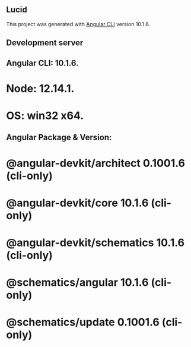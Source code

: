 ## Lucid

This project was generated with [Angular CLI](https://github.com/angular/angular-cli) version 10.1.6.

## Development server

## Angular CLI: 10.1.6.
# Node: 12.14.1.
# OS: win32 x64.

## Angular Package & Version:

# @angular-devkit/architect    0.1001.6 (cli-only)
# @angular-devkit/core         10.1.6 (cli-only)
# @angular-devkit/schematics   10.1.6 (cli-only)
# @schematics/angular          10.1.6 (cli-only)
# @schematics/update           0.1001.6 (cli-only)
